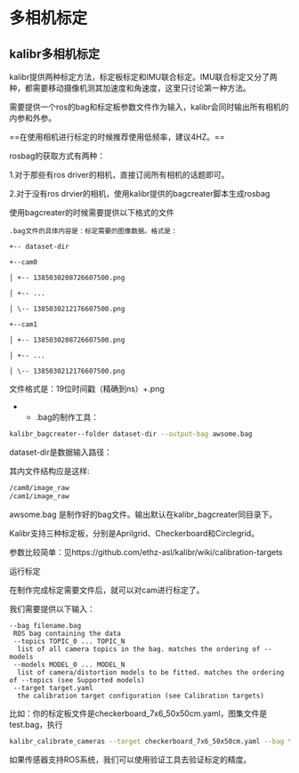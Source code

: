 # 多相机标定

## kalibr多相机标定

kalibr提供两种标定方法，标定板标定和IMU联合标定。IMU联合标定又分了两种，都需要移动摄像机测其加速度和角速度，这里只讨论第一种方法。

需要提供一个ros的bag和标定板参数文件作为输入，kalibr会同时输出所有相机的内参和外参。

==在使用相机进行标定的时候推荐使用低频率，建议4HZ。==

rosbag的获取方式有两种：

1.对于那些有ros driver的相机，直接订阅所有相机的话题即可。

2.对于没有ros drvier的相机，使用kalibr提供的bagcreater脚本生成rosbag

使用bagcreater的时候需要提供以下格式的文件

```
.bag文件的具体内容是：标定需要的图像数据。格式是：

+-- dataset-dir

+--cam0

│ +-- 1385030208726607500.png

│ +-- ...

│ \-- 1385030212176607500.png

+--cam1

│ +-- 1385030208726607500.png

│ +-- ...

│ \-- 1385030212176607500.png
```

文件格式是：19位时间戳（精确到ns）+.png

+ + .bag的制作工具：

```bash
kalibr_bagcreater--folder dataset-dir --output-bag awsome.bag
```

dataset-dir是数据输入路径：

其内文件结构应是这样:

```bash
/cam0/image_raw
/cam1/image_raw
```

awsome.bag 是制作好的bag文件。输出默认在kalibr_bagcreater同目录下。

Kalibr支持三种标定板，分别是Aprilgrid、Checkerboard和Circlegrid。

参数比较简单：见https://github.com/ethz-asl/kalibr/wiki/calibration-targets

运行标定

在制作完成标定需要文件后，就可以对cam进行标定了。

我们需要提供以下输入：

```
--bag filename.bag
 ROS bag containing the data
 --topics TOPIC_0 ... TOPIC_N
  list of all camera topics in the bag. matches the ordering of --models
 --models MODEL_0 ... MODEL_N
  list of camera/distortion models to be fitted. matches the ordering of --topics (see Supported models)
 --target target.yaml
  the calibration target configuration (see Calibration targets)
```

比如：你的标定板文件是checkerboard_7x6_50x50cm.yaml，图集文件是test.bag，执行

```bash
kalibr_calibrate_cameras --target checkerboard_7x6_50x50cm.yaml --bag test.bag --models pinhole-radtan pinhole-radtan --topics /cam0/image_raw /cam1/image_raw --show-extraction
```

如果传感器支持ROS系统，我们可以使用验证工具去验证标定的精度。